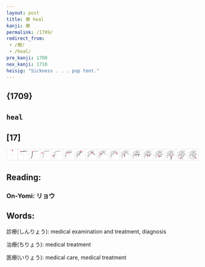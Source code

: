 ```yaml
---
layout: post
title: 療 heal
kanji: 療
permalink: /1709/
redirect_from:
 - /療/
 - /heal/
pre_kanji: 1708
nex_kanji: 1710
heisig: "Sickness . . . pup tent."
---
```


## {1709}

## `heal`

## [17]

<div class="stroke"><img src="../images/E79982.png" /></div>

## Reading:

### On-Yomi: リョウ

## Words:

診療(しんりょう): medical examination and treatment, diagnosis

治療(ちりょう): medical treatment

医療(いりょう): medical care, medical treatment

